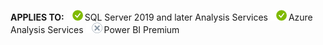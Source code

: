 **APPLIES TO:** ![yes](media/yes.png)SQL Server 2019 and later Analysis Services ![yes](media/yes.png)Azure Analysis Services ![no](media/no.png)Power BI Premium